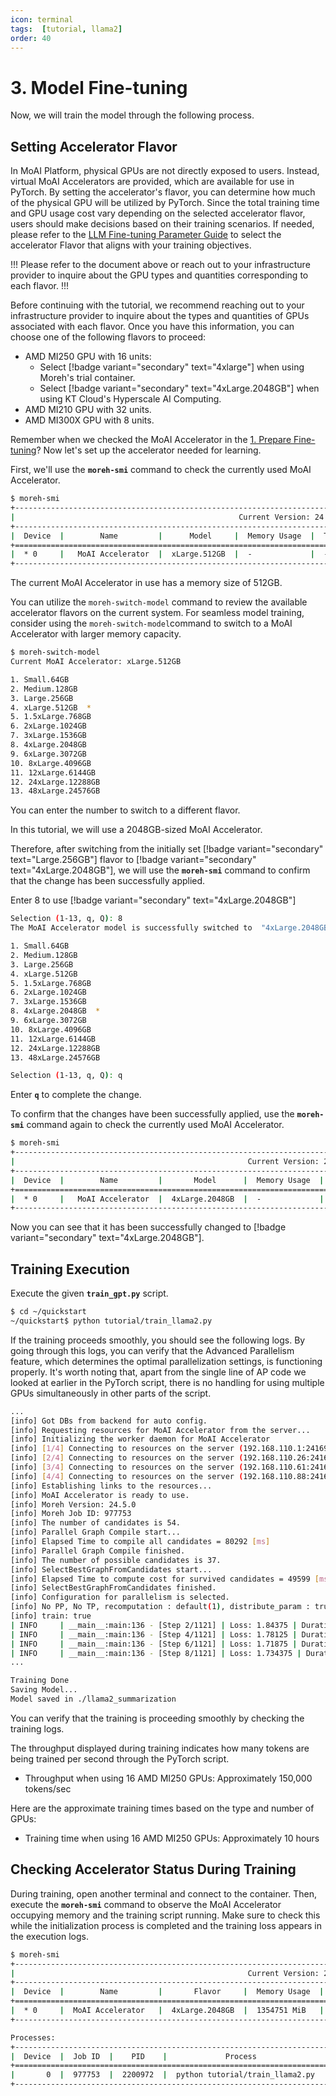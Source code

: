 ```yaml
---
icon: terminal
tags:  [tutorial, llama2]
order: 40
---
```


# 3. Model Fine-tuning
Now, we will train the model through the following process. 

## Setting Accelerator Flavor
In MoAI Platform, physical GPUs are not directly exposed to users. Instead, virtual MoAI Accelerators are provided, which are available for use in PyTorch. By setting the accelerator's flavor, you can determine how much of the physical GPU will be utilized by PyTorch. Since the total training time and GPU usage cost vary depending on the selected accelerator flavor, users should make decisions based on their training scenarios. If needed, please refer to the [LLM Fine-tuning Parameter Guide](/Supported_Documents/LLM_param_guide.md) to select the accelerator Flavor that aligns with your training objectives.

!!!
Please refer to the document above or reach out to your infrastructure provider to inquire about the GPU types and quantities corresponding to each flavor.
!!!


Before continuing with the tutorial, we recommend reaching out to your infrastructure provider to inquire about the types and quantities of GPUs associated with each flavor. Once you have this information, you can choose one of the following flavors to proceed:

- AMD MI250 GPU with 16 units:
    - Select [!badge variant="secondary" text="4xlarge"] when using Moreh's trial container.
    - Select [!badge variant="secondary" text="4xLarge.2048GB"] when using KT Cloud's Hyperscale AI Computing.
- AMD MI210 GPU with 32 units.
- AMD MI300X GPU with 8 units.

Remember when we checked the MoAI Accelerator in the [1. Prepare Fine-tuning](1_Prepare_Fine-tuning.md)? Now let's set up the accelerator needed for learning.

First, we'll use the **`moreh-smi`** command to check the currently used MoAI Accelerator.

```bash
$ moreh-smi
+---------------------------------------------------------------------------------------------------+
|                                                  Current Version: 24.5.0  Latest Version: 24.5.0  |
+---------------------------------------------------------------------------------------------------+
|  Device  |        Name         |      Model     |  Memory Usage  |  Total Memory  |  Utilization  |
+===================================================================================================+
|  * 0     |   MoAI Accelerator  |  xLarge.512GB  |  -             |  -             |  -            |
+---------------------------------------------------------------------------------------------------+
```

The current MoAI Accelerator in use has a memory size of 512GB.

You can utilize the `moreh-switch-model` command to review the available accelerator flavors on the current system. For seamless model training, consider using the `moreh-switch-model`command to switch to a MoAI Accelerator with larger memory capacity.

```bash
$ moreh-switch-model
Current MoAI Accelerator: xLarge.512GB

1. Small.64GB
2. Medium.128GB
3. Large.256GB
4. xLarge.512GB  *
5. 1.5xLarge.768GB
6. 2xLarge.1024GB
7. 3xLarge.1536GB
8. 4xLarge.2048GB
9. 6xLarge.3072GB
10. 8xLarge.4096GB
11. 12xLarge.6144GB
12. 24xLarge.12288GB
13. 48xLarge.24576GB
```

You can enter the number to switch to a different flavor.

In this tutorial, we will use a 2048GB-sized MoAI Accelerator.

Therefore, after switching from the initially set [!badge variant="secondary" text="Large.256GB"] flavor to [!badge variant="secondary" text="4xLarge.2048GB"], we will use the **`moreh-smi`** command to confirm that the change has been successfully applied.

Enter 8 to use [!badge variant="secondary" text="4xLarge.2048GB"]


```bash
Selection (1-13, q, Q): 8
The MoAI Accelerator model is successfully switched to  "4xLarge.2048GB".

1. Small.64GB
2. Medium.128GB
3. Large.256GB
4. xLarge.512GB
5. 1.5xLarge.768GB
6. 2xLarge.1024GB
7. 3xLarge.1536GB
8. 4xLarge.2048GB  *
9. 6xLarge.3072GB
10. 8xLarge.4096GB
11. 12xLarge.6144GB
12. 24xLarge.12288GB
13. 48xLarge.24576GB

Selection (1-13, q, Q): q 
```

Enter **`q`** to complete the change.

To confirm that the changes have been successfully applied, use the **`moreh-smi`** command again to check the currently used MoAI Accelerator.

```bash
$ moreh-smi
+-----------------------------------------------------------------------------------------------------+
|                                                    Current Version: 24.5.0  Latest Version: 24.5.0  |
+-----------------------------------------------------------------------------------------------------+
|  Device  |        Name         |       Model      |  Memory Usage  |  Total Memory  |  Utilization  |
+=====================================================================================================+
|  * 0     |   MoAI Accelerator  |  4xLarge.2048GB  |  -             |  -             |  -            |
+-----------------------------------------------------------------------------------------------------+
```

Now you can see that it has been successfully changed to [!badge variant="secondary" text="4xLarge.2048GB"].

## Training Execution

Execute the given **`train_gpt.py`** script.

```bash
$ cd ~/quickstart
~/quickstart$ python tutorial/train_llama2.py
```

If the training proceeds smoothly, you should see the following logs. By going through this logs, you can verify that the Advanced Parallelism feature, which determines the optimal parallelization settings, is functioning properly. It's worth noting that, apart from the single line of AP code we looked at earlier in the PyTorch script, there is no handling for using multiple GPUs simultaneously in other parts of the script.

```bash
...
[info] Got DBs from backend for auto config.
[info] Requesting resources for MoAI Accelerator from the server...
[info] Initializing the worker daemon for MoAI Accelerator
[info] [1/4] Connecting to resources on the server (192.168.110.1:24169)...
[info] [2/4] Connecting to resources on the server (192.168.110.26:24169)...
[info] [3/4] Connecting to resources on the server (192.168.110.61:24169)...
[info] [4/4] Connecting to resources on the server (192.168.110.88:24169)...
[info] Establishing links to the resources...
[info] MoAI Accelerator is ready to use.
[info] Moreh Version: 24.5.0
[info] Moreh Job ID: 977753
[info] The number of candidates is 54.
[info] Parallel Graph Compile start...
[info] Elapsed Time to compile all candidates = 80292 [ms]
[info] Parallel Graph Compile finished.
[info] The number of possible candidates is 37.
[info] SelectBestGraphFromCandidates start...
[info] Elapsed Time to compute cost for survived candidates = 49599 [ms]
[info] SelectBestGraphFromCandidates finished.
[info] Configuration for parallelism is selected.
[info] No PP, No TP, recomputation : default(1), distribute_param : true, distribute_low_prec_param : true
[info] train: true
| INFO     | __main__:main:136 - [Step 2/1121] | Loss: 1.84375 | Duration: 2.37 | Throughput: 110643.89 tokens/sec
| INFO     | __main__:main:136 - [Step 4/1121] | Loss: 1.78125 | Duration: 1.66 | Throughput: 158266.52 tokens/sec
| INFO     | __main__:main:136 - [Step 6/1121] | Loss: 1.71875 | Duration: 1.70 | Throughput: 154598.70 tokens/sec
| INFO     | __main__:main:136 - [Step 8/1121] | Loss: 1.734375 | Duration: 1.82 | Throughput: 143925.00 tokens/sec
...

Training Done
Saving Model...
Model saved in ./llama2_summarization
```

You can verify that the training is proceeding smoothly by checking the training logs.

The throughput displayed during training indicates how many tokens are being trained per second through the PyTorch script.

- Throughput when using 16 AMD MI250 GPUs: Approximately 150,000 tokens/sec

Here are the approximate training times based on the type and number of GPUs:

- Training time when using 16 AMD MI250 GPUs: Approximately 10 hours

## Checking Accelerator Status During Training

During training, open another terminal and connect to the container. Then, execute the **`moreh-smi`** command to observe the MoAI Accelerator occupying memory and the training script running. Make sure to check this while the initialization process is completed and the training loss appears in the execution logs.

```bash
$ moreh-smi
+-----------------------------------------------------------------------------------------------------+
|                                                    Current Version: 24.5.0  Latest Version: 24.5.0  |
+-----------------------------------------------------------------------------------------------------+
|  Device  |        Name         |       Flavor     |  Memory Usage  |  Total Memory  |  Utilization  |
+=====================================================================================================+
|  * 0     |  MoAI Accelerator   |  4xLarge.2048GB  |  1354751 MiB   |  2096640 MiB   |     100%      |
+-----------------------------------------------------------------------------------------------------+

Processes:
+--------------------------------------------------------------------------------------+
|  Device  |  Job ID  |    PID    |             Process               |  Memory Usage  |
+======================================================================================+
|       0  |  977753  |  2200972  |  python tutorial/train_llama2.py  |  1354751 MiB   |
+--------------------------------------------------------------------------------------+
```
